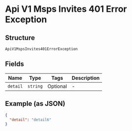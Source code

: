 
# Api V1 Msps Invites 401 Error Exception

## Structure

`ApiV1MspsInvites401ErrorException`

## Fields

| Name | Type | Tags | Description |
|  --- | --- | --- | --- |
| `detail` | `string` | Optional | - |

## Example (as JSON)

```json
{
  "detail": "detail6"
}
```

